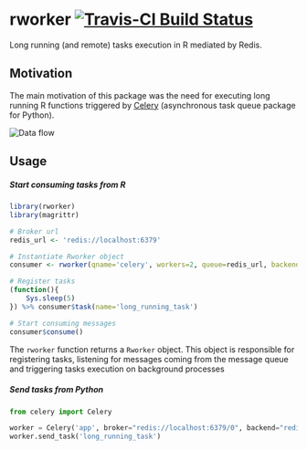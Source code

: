 
# rworker [![Travis-CI Build Status](https://travis-ci.org/lecardozo/rworker.svg?branch=master)](https://travis-ci.org/lecardozo/rworker)
Long running (and remote) tasks execution in R mediated by Redis.
## Motivation
The main motivation of this package was the need for executing long running R functions
triggered by [Celery](https://github.com/celery/celery) (asynchronous task queue package for Python).

![Data flow](https://raw.githubusercontent.com/lecardozo/rworker/master/img/rworker.png)
## Usage
##### Start consuming tasks from R
```R
library(rworker)
library(magrittr)

# Broker url
redis_url <- 'redis://localhost:6379'

# Instantiate Rworker object
consumer <- rworker(qname='celery', workers=2, queue=redis_url, backend=redis_url)

# Register tasks
(function(){
    Sys.sleep(5)
}) %>% consumer$task(name='long_running_task')

# Start consuming messages
consumer$consume()
```
The `rworker` function returns a `Rworker` object. This object is responsible for registering tasks, listening for messages coming from the message queue and triggering tasks execution on background processes

##### Send tasks from Python
```python
from celery import Celery

worker = Celery('app', broker="redis://localhost:6379/0", backend="redis://localhost:6379/0")
worker.send_task('long_running_task')
```
